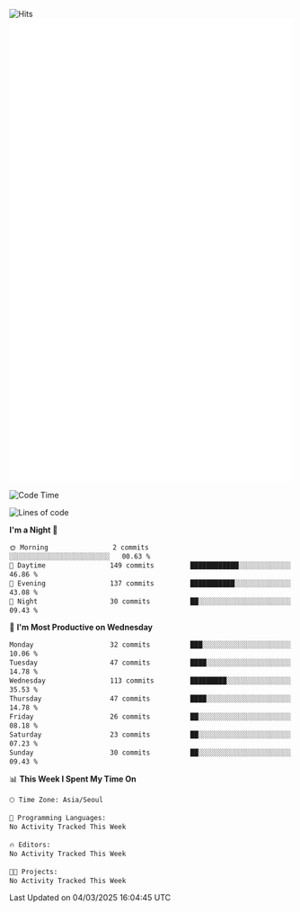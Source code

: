 ![Hits](https://hits.seeyoufarm.com/api/count/incr/badge.svg?url=https%3A%2F%2Fgithub.com%2Fbabaisnyan&count_bg=%2379C83D&title_bg=%23555555&icon=apple.svg&icon_color=%23E7E7E7&title=hits&edge_flat=false)
<br/>
![Metrics](https://github.com/babaisnyan/babaisnyan/blob/main/github-metrics.svg)

<!--START_SECTION:waka-->
![Code Time](http://img.shields.io/badge/Code%20Time-1%2C543%20hrs%2039%20mins-blue)

![Lines of code](https://img.shields.io/badge/From%20Hello%20World%20I%27ve%20Written-932.8%20thousand%20lines%20of%20code-blue)

**I'm a Night 🦉** 

```text
🌞 Morning                2 commits           ░░░░░░░░░░░░░░░░░░░░░░░░░   00.63 % 
🌆 Daytime                149 commits         ████████████░░░░░░░░░░░░░   46.86 % 
🌃 Evening                137 commits         ███████████░░░░░░░░░░░░░░   43.08 % 
🌙 Night                  30 commits          ██░░░░░░░░░░░░░░░░░░░░░░░   09.43 % 
```
📅 **I'm Most Productive on Wednesday** 

```text
Monday                   32 commits          ███░░░░░░░░░░░░░░░░░░░░░░   10.06 % 
Tuesday                  47 commits          ████░░░░░░░░░░░░░░░░░░░░░   14.78 % 
Wednesday                113 commits         █████████░░░░░░░░░░░░░░░░   35.53 % 
Thursday                 47 commits          ████░░░░░░░░░░░░░░░░░░░░░   14.78 % 
Friday                   26 commits          ██░░░░░░░░░░░░░░░░░░░░░░░   08.18 % 
Saturday                 23 commits          ██░░░░░░░░░░░░░░░░░░░░░░░   07.23 % 
Sunday                   30 commits          ██░░░░░░░░░░░░░░░░░░░░░░░   09.43 % 
```


📊 **This Week I Spent My Time On** 

```text
🕑︎ Time Zone: Asia/Seoul

💬 Programming Languages: 
No Activity Tracked This Week

🔥 Editors: 
No Activity Tracked This Week

🐱‍💻 Projects: 
No Activity Tracked This Week
```


 Last Updated on 04/03/2025 16:04:45 UTC
<!--END_SECTION:waka-->
